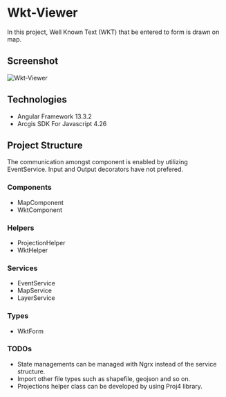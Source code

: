 # Wkt-Viewer

In this project, Well Known Text (WKT) that be entered to form  is drawn on map. 

## Screenshot
![Wkt-Viewer](https://user-images.githubusercontent.com/56292618/226048917-494e7992-81c7-463b-8901-b4d304d12d48.PNG)

## Technologies
* Angular Framework 13.3.2
* Arcgis SDK For Javascript 4.26

## Project Structure
The communication amongst component is enabled by utilizing EventService. Input and Output decorators have not prefered.

### Components
* MapComponent
* WktComponent
### Helpers
* ProjectionHelper
* WktHelper
### Services
* EventService
* MapService
* LayerService
### Types
* WktForm

### TODOs
- State managements can be managed with Ngrx instead of the service structure.
- Import other file types such as shapefile, geojson and so on.
- Projections helper class can be developed by using Proj4 library.
